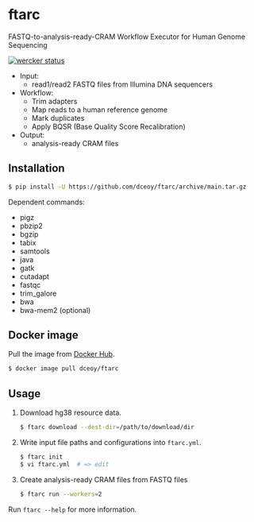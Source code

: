 ftarc
=====

FASTQ-to-analysis-ready-CRAM Workflow Executor for Human Genome Sequencing

[![wercker status](https://app.wercker.com/status/5009106bfe21f2c24d5084a3ba336463/s/main "wercker status")](https://app.wercker.com/project/byKey/5009106bfe21f2c24d5084a3ba336463)

- Input:
  - read1/read2 FASTQ files from Illumina DNA sequencers
- Workflow:
  - Trim adapters
  - Map reads to a human reference genome
  - Mark duplicates
  - Apply BQSR (Base Quality Score Recalibration)
- Output:
  - analysis-ready CRAM files

Installation
------------

```sh
$ pip install -U https://github.com/dceoy/ftarc/archive/main.tar.gz
```

Dependent commands:

- pigz
- pbzip2
- bgzip
- tabix
- samtools
- java
- gatk
- cutadapt
- fastqc
- trim_galore
- bwa
- bwa-mem2 (optional)

Docker image
------------

Pull the image from [Docker Hub](https://hub.docker.com/r/dceoy/ftarc/).

```sh
$ docker image pull dceoy/ftarc
```

Usage
-----

1.  Download hg38 resource data.

    ```sh
    $ ftarc download --dest-dir=/path/to/download/dir
    ```

2.  Write input file paths and configurations into `ftarc.yml`.

    ```sh
    $ ftarc init
    $ vi ftarc.yml  # => edit
    ```

3.  Create analysis-ready CRAM files from FASTQ files

    ```sh
    $ ftarc run --workers=2
    ```

Run `ftarc --help` for more information.
